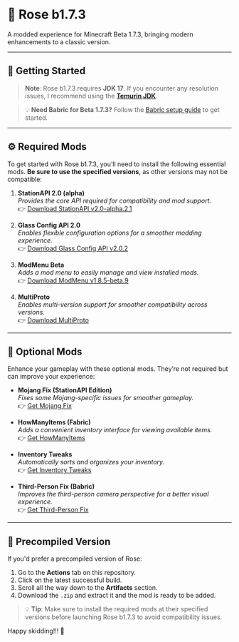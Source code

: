 # 🌹 Rose b1.7.3

A modded experience for Minecraft Beta 1.7.3, bringing modern enhancements to a classic version.

---

## 📖 Getting Started

> **Note**: Rose b1.7.3 requires **JDK 17**. If you encounter any resolution issues, I recommend using the [**Temurin JDK**](https://adoptium.net/temurin/releases/?os=windows&arch=x64&package=jre&version=17).

> 💡 **Need Babric for Beta 1.7.3?** Follow the [Babric setup guide](https://github.com/babric/prism-instance) to get started.

---

## ⚙️ Required Mods

To get started with Rose b1.7.3, you'll need to install the following essential mods. **Be sure to use the specified versions**, as other versions may not be compatible:

1. **StationAPI 2.0 (alpha)**  
   *Provides the core API required for compatibility and mod support.*  
   👉 [Download StationAPI v2.0-alpha.2.1](https://modrinth.com/mod/stationapi/version/2.0-alpha.2.1)

2. **Glass Config API 2.0**  
   *Enables flexible configuration options for a smoother modding experience.*  
   👉 [Download Glass Config API v2.0.2](https://modrinth.com/mod/glass-config-api/version/2.0.2)

3. **ModMenu Beta**  
   *Adds a mod menu to easily manage and view installed mods.*  
   👉 [Download ModMenu v1.8.5-beta.9](https://modrinth.com/mod/modmenu-beta/version/1.8.5-beta.9)

4. **MultiProto**  
   *Enables multi-version support for smoother compatibility across versions.*  
   👉 [Download MultiProto](https://modrinth.com/mod/multiproto)

---

## 🎨 Optional Mods

Enhance your gameplay with these optional mods. They’re not required but can improve your experience:

- **Mojang Fix (StationAPI Edition)**  
  *Fixes some Mojang-specific issues for smoother gameplay.*  
  👉 [Get Mojang Fix](https://modrinth.com/mod/mojangfix-stationapi-edition/versions)

- **HowManyItems (Fabric)**  
  *Adds a convenient inventory interface for viewing available items.*  
  👉 [Get HowManyItems](https://modrinth.com/mod/howmanyitems-fabric/versions)

- **Inventory Tweaks**  
  *Automatically sorts and organizes your inventory.*  
  👉 [Get Inventory Tweaks](https://modrinth.com/mod/inventorytweaks/versions)

- **Third-Person Fix (Babric)**  
  *Improves the third-person camera perspective for a better visual experience.*  
  👉 [Get Third-Person Fix](https://modrinth.com/mod/thirdpersonfix-babric/versions)

---

## 📝 Precompiled Version

If you'd prefer a precompiled version of Rose:

1. Go to the **Actions** tab on this repository.
2. Click on the latest successful build.
3. Scroll all the way down to the **Artifacts** section.
4. Download the `.zip` and extract it and the mod is ready to be added.

> 💡 **Tip**: Make sure to install the required mods at their specified versions before launching Rose b1.7.3 to avoid compatibility issues.

Happy skidding!!! 🌟
